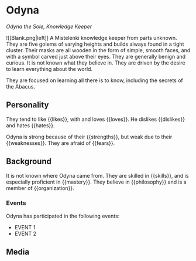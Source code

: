 # Odyna
*Odyna the Sole, Knowledge Keeper*

![[Blank.png|left]] A Mistelenki knowledge keeper from parts unknown. They are five golems of varying heights and builds always found in a tight cluster. Their masks are all wooden in the form of simple, smooth faces, and with a symbol carved just above their eyes.
They are generally benign and curious. It is not known what they believe in. They are driven by the desire to learn everything about the world.

They are focused on learning all there is to know, including the secrets of the Abacus.

## Personality
They tend to like {{likes}}, with and loves {{loves}}. He dislikes {{dislikes}} and hates {{hates}}.

Odyna is strong because of their {{strengths}}, but weak due to their {{weaknesses}}. They are afraid of {{fears}}.

## Background
It is not known where Odyna came from. They are skilled in {{skills}}, and is especially proficient in {{mastery}}. They believe in {{philosophy}} and is a member of {{organization}}. 

### Events
Odyna has participated in the following events:
- EVENT 1
- EVENT 2

## Media
